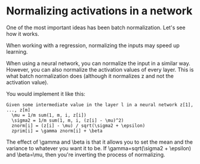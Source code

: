 # Normalizing activations in a network

One of the most important ideas has been batch normalization. Let's see how it works.

When working with a regression, normalizing the inputs may speed up learning.

When using a neural network, you can normalize the input in a similar way. However, you can also normalize the activation values of every layer. This is what batch normalization does (although it normalizes z and not the activation value).

You would implement it like this:


```
Given some intermediate value in the layer l in a neural network z[1], ..., z[m]
  \mu = 1/m sum(1, m, i, z[i])
  \sigma2 = 1/m sum(1, m, i, (z[i] - \mu)^2)
  znorm[i] = (z[i] - \mu) / sqrt(\sigma2 + \epsilon)
  zprim[i] = \gamma znorm[i] + \beta
```

The effect of \gamma and \beta is that it allows you to set the mean and the variance to whatever you want it to be. If \gamma=sqrt(\sigma2 + \epsilon) and \beta=\mu, then you're inverting the process of normalizing.
